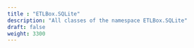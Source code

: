 ```yaml
---
title : "ETLBox.SQLite"
description: "All classes of the namespace ETLBox.SQLite"
draft: false
weight: 3300
---
```

